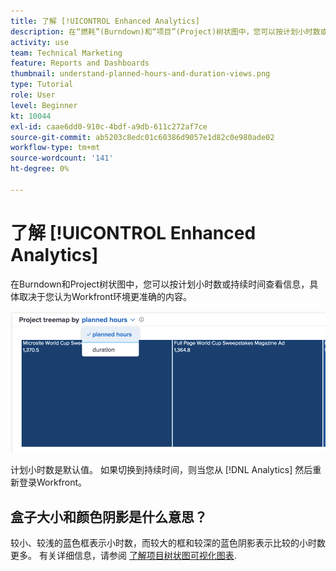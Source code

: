 ```yaml
---
title: 了解 [!UICONTROL Enhanced Analytics]
description: 在“燃耗”(Burndown)和“项目”(Project)树状图中，您可以按计划小时数或持续时间查看信息。
activity: use
team: Technical Marketing
feature: Reports and Dashboards
thumbnail: understand-planned-hours-and-duration-views.png
type: Tutorial
role: User
level: Beginner
kt: 10044
exl-id: caae6dd0-910c-4bdf-a9db-611c272af7ce
source-git-commit: ab5203c8edc01c60386d9057e1d82c0e980ade02
workflow-type: tm+mt
source-wordcount: '141'
ht-degree: 0%

---
```


# 了解 [!UICONTROL Enhanced Analytics]

在Burndown和Project树状图中，您可以按计划小时数或持续时间查看信息，具体取决于您认为Workfront环境更准确的内容。

![选择计划小时数而非持续时间的图像](assets/section-1-5.png)



计划小时数是默认值。 如果切换到持续时间，则当您从 [!DNL Analytics] 然后重新登录Workfront。

## 盒子大小和颜色阴影是什么意思？

较小、较浅的蓝色框表示小时数，而较大的框和较深的蓝色阴影表示比较的小时数更多。 有关详细信息，请参阅 [了解项目树状图可视化图表](https://experienceleague.adobe.com/docs/workfront/using/reporting/enhanced-analytics/project-treemap-overview.html?lang=en).
